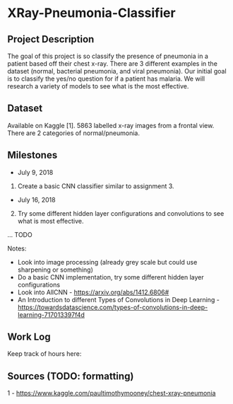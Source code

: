 # XRay-Pneumonia-Classifier

## Project Description
The goal of this project is so classify the presence of pneumonia in a patient based off their chest x-ray. There are 3 different examples in the dataset (normal, bacterial pneumonia, and viral pneumonia). Our initial goal is to classify the yes/no question for if a patient has malaria. We will research a variety of models to see what is the most effective.

## Dataset
Available on Kaggle [1]. 5863 labelled x-ray images from a frontal view. There are 2 categories of normal/pneumonia.

## Milestones
* July 9, 2018
1. Create a basic CNN classifier similar to assignment 3.
* July 16, 2018
2. Try some different hidden layer configurations and convolutions to see what is most effective.

... TODO

Notes:
* Look into image processing (already grey scale but could use sharpening or something)
* Do a basic CNN implementation, try some different hidden layer configurations
* Look into AllCNN - https://arxiv.org/abs/1412.6806#
* An Introduction to different Types of Convolutions in Deep Learning - https://towardsdatascience.com/types-of-convolutions-in-deep-learning-717013397f4d

## Work Log
Keep track of hours here:

## Sources (TODO: formatting)
1 - https://www.kaggle.com/paultimothymooney/chest-xray-pneumonia
